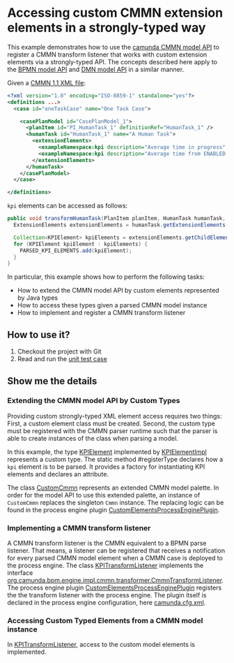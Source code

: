 # Accessing custom CMMN extension elements in a strongly-typed way

This example demonstrates how to use the [camunda CMMN model API][cmmn-model] to register a CMMN transform listener that works with custom extension elements via a strongly-typed API. The concepts described here apply to the [BPMN model API][bpmn-model] and [DMN model API][dmn-model] in a similar manner.

Given a [CMMN 1.1 XML file][cmmn-xml]:

```xml
<?xml version="1.0" encoding="ISO-8859-1" standalone="yes"?>
<definitions ...>
  <case id="oneTaskCase" name="One Task Case">

    <casePlanModel id="CasePlanModel_1">
      <planItem id="PI_HumanTask_1" definitionRef="HumanTask_1" />
      <humanTask id="HumanTask_1" name="A Human Task">
        <extensionElements>
          <exampleNamespace:kpi description="Average time in progress" />
          <exampleNamespace:kpi description="Average time from ENABLED to ACTIVE" />
        </extensionElements>
      </humanTask>
    </casePlanModel>
  </case>

</definitions>
```

`kpi` elements can be accessed as follows:

```java
public void transformHumanTask(PlanItem planItem, HumanTask humanTask, CmmnActivity activity) {
  ExtensionElements extensionElements = humanTask.getExtensionElements();

  Collection<KPIElement> kpiElements = extensionElements.getChildElementsByType(KPIElement.class);
  for (KPIElement kpiElement : kpiElements) {
    PARSED_KPI_ELEMENTS.add(kpiElement);
  }
}
```

In particular, this example shows how to perform the following tasks:

* How to extend the CMMN model API by custom elements represented by Java types
* How to access these types given a parsed CMMN model instance
* How to implement and register a CMMN transform listener

## How to use it?

1. Checkout the project with Git
2. Read and run the [unit test case][test-case]

## Show me the details

### Extending the CMMN model API by Custom Types

Providing custom strongly-typed XML element access requires two things: First, a custom element class must be created. Second, the custom type must be registered with the CMMN parser runtime such that the parser is able to create instances of the class when parsing a model.

In this example, the type [KPIElement][kpi-element] implemented by [KPIElementImpl][kpi-element-impl] represents a custom type. The static method #registerType declares how a `kpi` element is to be parsed. It provides a factory for instantiating KPI elements and declares an attribute.

The class [CustomCmmn][custom-cmmn] represents an extended CMMN model palette. In order for the model API to use this extended palette, an instance of `CustomCmmn` replaces the singleton `Cmmn` instance. The replacing logic can be found in the process engine plugin [CustomElementsProcessEnginePlugin][process-engine-plugin].

### Implementing a CMMN transform listener

A CMMN transform listener is the CMMN equivalent to a BPMN parse listener. That means, a listener can be registered that receives a notification for every parsed CMMN model element when a CMMN case is deployed to the process engine. The class [KPITransformListener][kpi-transform-listener] implements the interface [org.camunda.bpm.engine.impl.cmmn.transformer.CmmnTransformListener][cmmn-transform-listener]. The process engine plugin [CustomElementsProcessEnginePlugin][process-engine-plugin] registers the the transform listener with the process engine. The plugin itself is declared in the process engine configuration, here [camunda.cfg.xml][camunda-cfg-xml].

### Accessing Custom Typed Elements from a CMMN model instance

In [KPITransformListener][kpi-transform-listener], access to the custom model elements is implemented.

[bpmn-model]: https://github.com/camunda/camunda-bpmn-model
[dmn-model]: https://github.com/camunda/camunda-dmn-model
[xml-model]: https://github.com/camunda/camunda-xml-model
[cmmn-model]: https://github.com/camunda/camunda-cmmn-model
[test-case]: src/test/java/org/camunda/bpm/example/modelapi/TransformListenerCustomElementsTest.java
[kpi-transform-listener]: src/main/java/org/camunda/bpm/example/modelapi/KPITransformListener.java
[cmmn-transform-listener]: http://docs.camunda.org/7.3/api-references/javadoc/org/camunda/bpm/engine/impl/cmmn/transformer/CmmnTransformListener.html
[process-engine-plugin]: src/main/java/org/camunda/bpm/example/modelapi/CustomElementsProcessEnginePlugin.java
[camunda-cfg-xml]: src/test/resources/camunda.cfg.xml
[kpi-element]: src/main/java/org/camunda/bpm/example/modelapi/KPIElement.java
[kpi-element-impl]: src/main/java/org/camunda/bpm/example/modelapi/KPIElementImpl.java
[custom-cmmn]: src/main/java/org/camunda/bpm/example/modelapi/CustomCmmn.java
[cmmn-xml]: src/test/resources/case.cmmn
